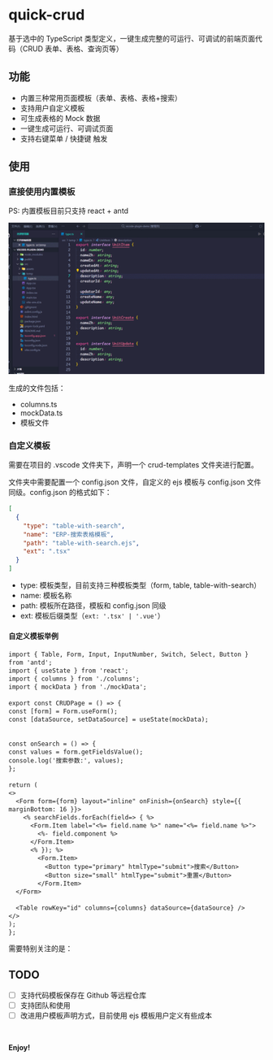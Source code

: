 # quick-crud

基于选中的 TypeScript 类型定义，一键生成完整的可运行、可调试的前端页面代码（CRUD 表单、表格、查询页等）

## 功能
- 内置三种常用页面模板（表单、表格、表格+搜索）
- 支持用户自定义模板
- 可生成表格的 Mock 数据
- 一键生成可运行、可调试页面
- 支持右键菜单 / 快捷键 触发


## 使用

### 直接使用内置模板
PS: 内置模板目前只支持 react + antd 

![screen.gif](/resources/screen.gif)

生成的文件包括：
  - columns.ts
  - mockData.ts
  - 模板文件


### 自定义模板
需要在项目的 .vscode 文件夹下，声明一个 crud-templates 文件夹进行配置。

文件夹中需要配置一个 config.json 文件，自定义的 ejs 模板与 config.json 文件同级。config.json 的格式如下：

```json
[
  {
    "type": "table-with-search", 
    "name": "ERP-搜索表格模板",
    "path": "table-with-search.ejs",
    "ext": ".tsx"
  }
]
```
- type: 模板类型，目前支持三种模板类型（form, table, table-with-search）
- name: 模板名称
- path: 模板所在路径，模板和 config.json 同级
- ext: 模板后缀类型（`ext: '.tsx' | '.vue'`）

#### 自定义模板举例
``` tsx
import { Table, Form, Input, InputNumber, Switch, Select, Button } from 'antd';
import { useState } from 'react';
import { columns } from './columns';
import { mockData } from './mockData';

export const CRUDPage = () => {
const [form] = Form.useForm();
const [dataSource, setDataSource] = useState(mockData);


const onSearch = () => {
const values = form.getFieldsValue();
console.log('搜索参数:', values);
};

return (
<>
  <Form form={form} layout="inline" onFinish={onSearch} style={{ marginBottom: 16 }}>
    <% searchFields.forEach(field=> { %>
      <Form.Item label="<%= field.name %>" name="<%= field.name %>">
        <%- field.component %>
      </Form.Item>
      <% }); %>
        <Form.Item>
          <Button type="primary" htmlType="submit">搜索</Button>
          <Button size="small" htmlType="submit">重置</Button>
        </Form.Item>
  </Form>

  <Table rowKey="id" columns={columns} dataSource={dataSource} />
</>
);
};
```
需要特别关注的是：


## TODO
- [ ] 支持代码模板保存在 Github 等远程仓库
- [ ] 支持团队和使用
- [ ] 改进用户模板声明方式，目前使用 ejs 模板用户定义有些成本

<br />

**Enjoy!**
